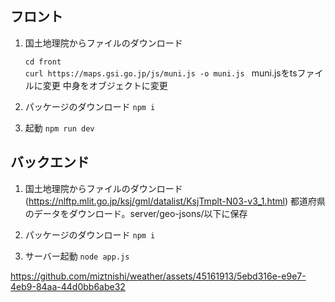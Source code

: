 ## フロント
1.  国土地理院からファイルのダウンロード
   
    ```cd front```  
    ```curl https://maps.gsi.go.jp/js/muni.js -o muni.js ```
        muni.jsをtsファイルに変更
        中身をオブジェクトに変更
3. パッケージのダウンロード
	```npm i```
4. 起動
	```npm run dev```

## バックエンド
1. 国土地理院からファイルのダウンロード(https://nlftp.mlit.go.jp/ksj/gml/datalist/KsjTmplt-N03-v3_1.html)
	都道府県のデータをダウンロード。server/geo-jsons/以下に保存

2. パッケージのダウンロード
	```npm i```

3. サーバー起動
	```node app.js```


https://github.com/miztnishi/weather/assets/45161913/5ebd316e-e9e7-4eb9-84aa-44d0bb6abe32

